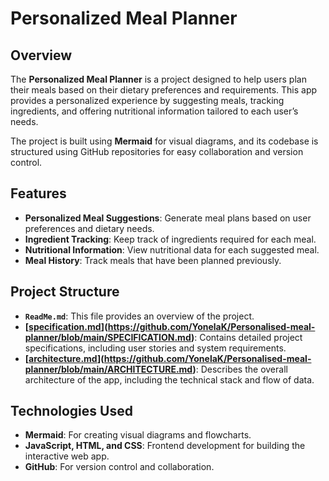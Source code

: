 # Personalized Meal Planner

## Overview
The **Personalized Meal Planner** is a project designed to help users plan their meals based on their dietary preferences and requirements. This app provides a personalized experience by suggesting meals, tracking ingredients, and offering nutritional information tailored to each user’s needs.

The project is built using **Mermaid** for visual diagrams, and its codebase is structured using GitHub repositories for easy collaboration and version control.

## Features
- **Personalized Meal Suggestions**: Generate meal plans based on user preferences and dietary needs.
- **Ingredient Tracking**: Keep track of ingredients required for each meal.
- **Nutritional Information**: View nutritional data for each suggested meal.
- **Meal History**: Track meals that have been planned previously.

## Project Structure
- **`ReadMe.md`**: This file provides an overview of the project.
- **[[specification.md](./specification.md)](https://github.com/YonelaK/Personalised-meal-planner/blob/main/SPECIFICATION.md)**: Contains detailed project specifications, including user stories and system requirements.
- **[[architecture.md](./architecture.md)](https://github.com/YonelaK/Personalised-meal-planner/blob/main/ARCHITECTURE.md)**: Describes the overall architecture of the app, including the technical stack and flow of data.

## Technologies Used
- **Mermaid**: For creating visual diagrams and flowcharts.
- **JavaScript, HTML, and CSS**: Frontend development for building the interactive web app.
- **GitHub**: For version control and collaboration.
